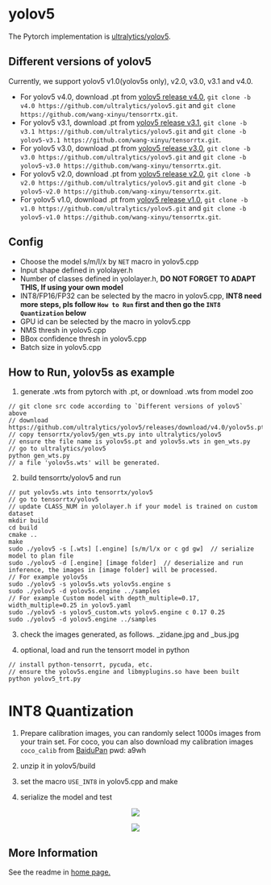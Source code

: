 # yolov5

The Pytorch implementation is [ultralytics/yolov5](https://github.com/ultralytics/yolov5).

## Different versions of yolov5

Currently, we support yolov5 v1.0(yolov5s only), v2.0, v3.0, v3.1 and v4.0.

- For yolov5 v4.0, download .pt from [yolov5 release v4.0](https://github.com/ultralytics/yolov5/releases/tag/v4.0), `git clone -b v4.0 https://github.com/ultralytics/yolov5.git` and `git clone https://github.com/wang-xinyu/tensorrtx.git`.
- For yolov5 v3.1, download .pt from [yolov5 release v3.1](https://github.com/ultralytics/yolov5/releases/tag/v3.1), `git clone -b v3.1 https://github.com/ultralytics/yolov5.git` and `git clone -b yolov5-v3.1 https://github.com/wang-xinyu/tensorrtx.git`.
- For yolov5 v3.0, download .pt from [yolov5 release v3.0](https://github.com/ultralytics/yolov5/releases/tag/v3.0), `git clone -b v3.0 https://github.com/ultralytics/yolov5.git` and `git clone -b yolov5-v3.0 https://github.com/wang-xinyu/tensorrtx.git`.
- For yolov5 v2.0, download .pt from [yolov5 release v2.0](https://github.com/ultralytics/yolov5/releases/tag/v2.0), `git clone -b v2.0 https://github.com/ultralytics/yolov5.git` and `git clone -b yolov5-v2.0 https://github.com/wang-xinyu/tensorrtx.git`.
- For yolov5 v1.0, download .pt from [yolov5 release v1.0](https://github.com/ultralytics/yolov5/releases/tag/v1.0), `git clone -b v1.0 https://github.com/ultralytics/yolov5.git` and `git clone -b yolov5-v1.0 https://github.com/wang-xinyu/tensorrtx.git`.

## Config

- Choose the model s/m/l/x by `NET` macro in yolov5.cpp
- Input shape defined in yololayer.h
- Number of classes defined in yololayer.h, **DO NOT FORGET TO ADAPT THIS, If using your own model**
- INT8/FP16/FP32 can be selected by the macro in yolov5.cpp, **INT8 need more steps, pls follow `How to Run` first and then go the `INT8 Quantization` below**
- GPU id can be selected by the macro in yolov5.cpp
- NMS thresh in yolov5.cpp
- BBox confidence thresh in yolov5.cpp
- Batch size in yolov5.cpp

## How to Run, yolov5s as example

1. generate .wts from pytorch with .pt, or download .wts from model zoo

```
// git clone src code according to `Different versions of yolov5` above
// download https://github.com/ultralytics/yolov5/releases/download/v4.0/yolov5s.pt
// copy tensorrtx/yolov5/gen_wts.py into ultralytics/yolov5
// ensure the file name is yolov5s.pt and yolov5s.wts in gen_wts.py
// go to ultralytics/yolov5
python gen_wts.py
// a file 'yolov5s.wts' will be generated.
```

2. build tensorrtx/yolov5 and run

```
// put yolov5s.wts into tensorrtx/yolov5
// go to tensorrtx/yolov5
// update CLASS_NUM in yololayer.h if your model is trained on custom dataset
mkdir build
cd build
cmake ..
make
sudo ./yolov5 -s [.wts] [.engine] [s/m/l/x or c gd gw]  // serialize model to plan file
sudo ./yolov5 -d [.engine] [image folder]  // deserialize and run inference, the images in [image folder] will be processed.
// For example yolov5s
sudo ./yolov5 -s yolov5s.wts yolov5s.engine s
sudo ./yolov5 -d yolov5s.engine ../samples
// For example Custom model with depth_multiple=0.17, width_multiple=0.25 in yolov5.yaml
sudo ./yolov5 -s yolov5_custom.wts yolov5.engine c 0.17 0.25
sudo ./yolov5 -d yolov5.engine ../samples
```

3. check the images generated, as follows. _zidane.jpg and _bus.jpg

4. optional, load and run the tensorrt model in python

```
// install python-tensorrt, pycuda, etc.
// ensure the yolov5s.engine and libmyplugins.so have been built
python yolov5_trt.py
```

# INT8 Quantization

1. Prepare calibration images, you can randomly select 1000s images from your train set. For coco, you can also download my calibration images `coco_calib` from [BaiduPan](https://pan.baidu.com/s/1GOm_-JobpyLMAqZWCDUhKg) pwd: a9wh

2. unzip it in yolov5/build

3. set the macro `USE_INT8` in yolov5.cpp and make

4. serialize the model and test

<p align="center">
<img src="https://user-images.githubusercontent.com/15235574/78247927-4d9fac00-751e-11ea-8b1b-704a0aeb3fcf.jpg">
</p>

<p align="center">
<img src="https://user-images.githubusercontent.com/15235574/78247970-60b27c00-751e-11ea-88df-41473fed4823.jpg">
</p>

## More Information

See the readme in [home page.](https://github.com/wang-xinyu/tensorrtx)

